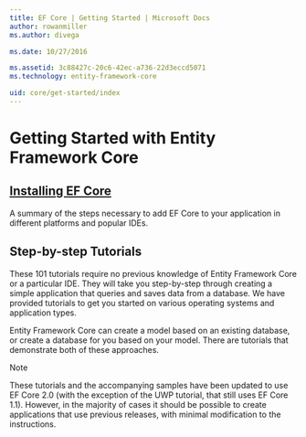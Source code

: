 ```yaml
---
title: EF Core | Getting Started | Microsoft Docs
author: rowanmiller
ms.author: divega

ms.date: 10/27/2016

ms.assetid: 3c88427c-20c6-42ec-a736-22d3eccd5071
ms.technology: entity-framework-core

uid: core/get-started/index
---
```

# Getting Started with Entity Framework Core

## [Installing EF Core](install/index.md)

A summary of the steps necessary to add EF Core to your application in different platforms and popular IDEs.

## Step-by-step Tutorials

These 101 tutorials require no previous knowledge of Entity Framework Core or a particular IDE. They will take you step-by-step through creating a simple application that queries and saves data from a database. We have provided tutorials to get you started on various operating systems and application types.

Entity Framework Core can create a model based on an existing database, or create a database for you based on your model. There are tutorials that demonstrate both of these approaches.

> [!NOTE]  
> These tutorials and the accompanying samples have been updated to use EF Core 2.0 (with the exception of the UWP tutorial, that still uses EF Core 1.1). However, in the majority of cases it should be possible to create applications that use previous releases, with minimal modification to the instructions. 
